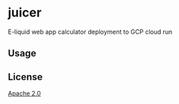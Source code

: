 # juicer

E-liquid web app calculator deployment to GCP cloud run

## Usage

## License

[Apache 2.0](http://www.apache.org/licenses/LICENSE-2.0)
